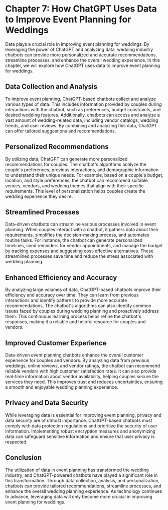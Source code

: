 Chapter 7: How ChatGPT Uses Data to Improve Event Planning for Weddings
=======================================================================

Data plays a crucial role in improving event planning for weddings. By leveraging the power of ChatGPT and analyzing data, wedding industry chatbots can provide more personalized and accurate recommendations, streamline processes, and enhance the overall wedding experience. In this chapter, we will explore how ChatGPT uses data to improve event planning for weddings.

Data Collection and Analysis
----------------------------

To improve event planning, ChatGPT-based chatbots collect and analyze various types of data. This includes information provided by couples during interactions with the chatbot, such as preferences, budget constraints, and desired wedding features. Additionally, chatbots can access and analyze a vast amount of wedding-related data, including vendor catalogs, wedding trends, and user reviews. By combining and analyzing this data, ChatGPT can offer tailored suggestions and recommendations.

Personalized Recommendations
----------------------------

By utilizing data, ChatGPT can generate more personalized recommendations for couples. The chatbot's algorithms analyze the couple's preferences, previous interactions, and demographic information to understand their unique needs. For example, based on a couple's budget, location, and style preferences, the chatbot can recommend suitable venues, vendors, and wedding themes that align with their specific requirements. This level of personalization helps couples create the wedding experience they desire.

Streamlined Processes
---------------------

Data-driven chatbots can streamline various processes involved in event planning. When couples interact with a chatbot, it gathers data about their requirements, simplifies the decision-making process, and automates routine tasks. For instance, the chatbot can generate personalized timelines, send reminders for vendor appointments, and manage the budget by tracking expenses and suggesting cost-effective alternatives. These streamlined processes save time and reduce the stress associated with wedding planning.

Enhanced Efficiency and Accuracy
--------------------------------

By analyzing large volumes of data, ChatGPT-based chatbots improve their efficiency and accuracy over time. They can learn from previous interactions and identify patterns to provide more accurate recommendations. The chatbot's algorithms can also identify common issues faced by couples during wedding planning and proactively address them. This continuous learning process helps refine the chatbot's responses, making it a reliable and helpful resource for couples and vendors.

Improved Customer Experience
----------------------------

Data-driven event planning chatbots enhance the overall customer experience for couples and vendors. By analyzing data from previous weddings, online reviews, and vendor ratings, the chatbot can recommend reliable vendors with high customer satisfaction rates. It can also provide real-time information about vendor availability, helping couples secure the services they need. This improves trust and reduces uncertainties, ensuring a smooth and enjoyable wedding planning experience.

Privacy and Data Security
-------------------------

While leveraging data is essential for improving event planning, privacy and data security are of utmost importance. ChatGPT-based chatbots must comply with data protection regulations and prioritize the security of user information. Implementing robust encryption measures and anonymizing data can safeguard sensitive information and ensure that user privacy is respected.

Conclusion
----------

The utilization of data in event planning has transformed the wedding industry, and ChatGPT-powered chatbots have played a significant role in this transformation. Through data collection, analysis, and personalization, chatbots can provide tailored recommendations, streamline processes, and enhance the overall wedding planning experience. As technology continues to advance, leveraging data will only become more crucial in improving event planning for weddings.
